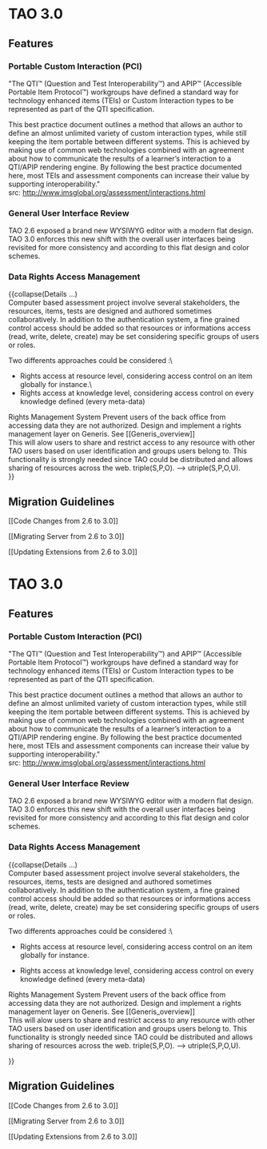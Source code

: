 <!--
author:
    - 'Patrick Plichart'
created_at: '2014-03-18 11:15:39'
updated_at: '2014-08-19 14:34:37'
-->

TAO 3.0
=======

Features
--------

### Portable Custom Interaction (PCI)

"The QTI™ (Question and Test Interoperability™) and APIP™ (Accessible Portable Item Protocol™) workgroups have defined a standard way for technology enhanced items (TEIs) or Custom Interaction types to be represented as part of the QTI specification.

This best practice document outlines a method that allows an author to define an almost unlimited variety of custom interaction types, while still keeping the item portable between different systems. This is achieved by making use of common web technologies combined with an agreement about how to communicate the results of a learner’s interaction to a QTI/APIP rendering engine. By following the best practice documented here, most TEIs and assessment components can increase their value by supporting interoperability."\
src: http://www.imsglobal.org/assessment/interactions.html

### General User Interface Review

TAO 2.6 exposed a brand new WYSIWYG editor with a modern flat design. TAO 3.0 enforces this new shift with the overall user interfaces being revisited for more consistency and according to this flat design and color schemes.

### Data Rights Access Management

{{collapse(Details …)\
Computer based assessment project involve several stakeholders, the resources, items, tests are designed and authored sometimes collaboratively. In addition to the authentication system, a fine grained control access should be added so that resources or informations access (read, write, delete, create) may be set considering specific groups of users or roles.

Two differents approaches could be considered :\
- Rights access at resource level, considering access control on an item globally for instance.\
- Rights access at knowledge level, considering access control on every knowledge defined (every meta-data)

Rights Management System Prevent users of the back office from accessing data they are not authorized. Design and implement a rights management layer on Generis. See [[Generis\_overview]]\
This will alow users to share and restrict access to any resource with other TAO users based on user identification and groups users belong to. This functionality is strongly needed since TAO could be distributed and allows sharing of resources across the web. triple(S,P,O). –\> utriple(S,P,O,U).\
}}

Migration Guidelines
--------------------

[[Code Changes from 2.6 to 3.0]]

[[Migrating Server from 2.6 to 3.0]]

[[Updating Extensions from 2.6 to 3.0]]

TAO 3.0
=======

Features
--------

### Portable Custom Interaction (PCI)

"The QTI™ (Question and Test Interoperability™) and APIP™ (Accessible Portable Item Protocol™) workgroups have defined a standard way for technology enhanced items (TEIs) or Custom Interaction types to be represented as part of the QTI specification.

This best practice document outlines a method that allows an author to define an almost unlimited variety of custom interaction types, while still keeping the item portable between different systems. This is achieved by making use of common web technologies combined with an agreement about how to communicate the results of a learner’s interaction to a QTI/APIP rendering engine. By following the best practice documented here, most TEIs and assessment components can increase their value by supporting interoperability."\
src: http://www.imsglobal.org/assessment/interactions.html

### General User Interface Review

TAO 2.6 exposed a brand new WYSIWYG editor with a modern flat design. TAO 3.0 enforces this new shift with the overall user interfaces being revisited for more consistency and according to this flat design and color schemes.

### Data Rights Access Management

{{collapse(Details …)\
Computer based assessment project involve several stakeholders, the resources, items, tests are designed and authored sometimes collaboratively. In addition to the authentication system, a fine grained control access should be added so that resources or informations access (read, write, delete, create) may be set considering specific groups of users or roles.

Two differents approaches could be considered :\
- Rights access at resource level, considering access control on an item globally for instance.<br/>

- Rights access at knowledge level, considering access control on every knowledge defined (every meta-data)

Rights Management System Prevent users of the back office from accessing data they are not authorized. Design and implement a rights management layer on Generis. See [[Generis\_overview]]\
This will alow users to share and restrict access to any resource with other TAO users based on user identification and groups users belong to. This functionality is strongly needed since TAO could be distributed and allows sharing of resources across the web. triple(S,P,O). –\> utriple(S,P,O,U).<br/>

}}

Migration Guidelines
--------------------

[[Code Changes from 2.6 to 3.0]]

[[Migrating Server from 2.6 to 3.0]]

[[Updating Extensions from 2.6 to 3.0]]


